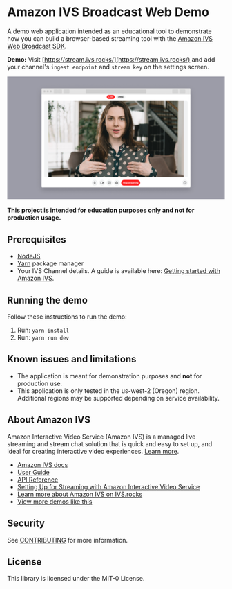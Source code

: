 # Amazon IVS Broadcast Web Demo

A demo web application intended as an educational tool to demonstrate how you can build a browser-based streaming tool with the [Amazon IVS Web Broadcast SDK](https://aws.github.io/amazon-ivs-web-broadcast/docs/sdk-guides/introduction).

**Demo:** Visit [https://stream.ivs.rocks/](https://stream.ivs.rocks/) and add your channel's `ingest endpoint` and `stream key` on the settings screen.

<img src="app-screenshot.png" alt="A web browser showing the demo application with a woman speaking into a camera." />

**This project is intended for education purposes only and not for production usage.**

## Prerequisites

* [NodeJS](https://nodejs.org/)
* [Yarn](https://yarnpkg.com/getting-started/install) package manager
* Your IVS Channel details. A guide is available here: [Getting started with Amazon IVS](https://docs.aws.amazon.com/ivs/latest/userguide/getting-started.html).

## Running the demo

Follow these instructions to run the demo:

1. Run: `yarn install`
2. Run: `yarn run dev`

## Known issues and limitations

* The application is meant for demonstration purposes and **not** for production use.
* This application is only tested in the us-west-2 (Oregon) region. Additional regions may be supported depending on service availability.

## About Amazon IVS
Amazon Interactive Video Service (Amazon IVS) is a managed live streaming and stream chat solution that is quick and easy to set up, and ideal for creating interactive video experiences. [Learn more](https://aws.amazon.com/ivs/).

* [Amazon IVS docs](https://docs.aws.amazon.com/ivs/)
* [User Guide](https://docs.aws.amazon.com/ivs/latest/userguide/)
* [API Reference](https://docs.aws.amazon.com/ivs/latest/APIReference/)
* [Setting Up for Streaming with Amazon Interactive Video Service](https://aws.amazon.com/blogs/media/setting-up-for-streaming-with-amazon-ivs/)
* [Learn more about Amazon IVS on IVS.rocks](https://ivs.rocks/)
* [View more demos like this](https://ivs.rocks/examples)

## Security

See [CONTRIBUTING](CONTRIBUTING.md#security-issue-notifications) for more information.

## License

This library is licensed under the MIT-0 License.